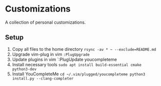 # Customizations
A collection of personal customizations.
## Setup
1. Copy all files to the home directory
`rsync -av * ~ --exclude=README.md`
2. Upgrade vim-plug in vim
`:PlugUpgrade`
3. Update plugins in vim
`:PlugUpdate youcompleteme
4. Install necessary tools
`sudo apt install build-essential cmake python3-dev`
5. Install YouCompleteMe
`cd ~/.vim/plugged/youcompleteme
python3 install.py --clang-completer`
